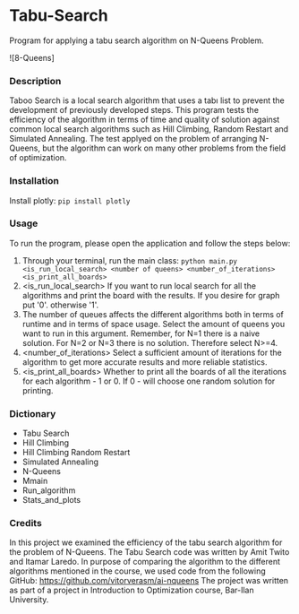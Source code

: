# Tabu-Search 

Program for applying a tabu search algorithm on N-Queens Problem.

![8-Queens]

### Description

Taboo Search is a local search algorithm that uses a tabו list to prevent the development of previously developed steps.
This program tests the efficiency of the algorithm in terms of time and quality of solution against common local search algorithms
such as Hill Climbing, Random Restart and Simulated Annealing.
The test applyed on the problem of arranging N-Queens, but the algorithm can work on many other problems from the field of optimization.

### Installation

Install plotly: `pip install plotly`


### Usage

To run the program, please open the application and follow the steps below:
1. Through your terminal, run the main class: `python main.py <is_run_local_search> <number of queens> <number_of_iterations> <is_print_all_boards>`
2. <is_run_local_search> If you want to run local search for all the algorithms and print the board with the results. If you desire for graph put '0'. otherwise '1'.
3. <number of queens> The number of queues affects the different algorithms both in terms of runtime and in terms of space usage.
  Select the amount of queens you want to run in this argument. Remember, for N=1 there is a naive solution.
  For N=2 or N=3 there is no solution. Therefore select N>=4.
4. <number_of_iterations> Select a sufficient amount of iterations for the algorithm to get more accurate results and more reliable statistics.
5. <is_print_all_boards> Whether to print all the boards of all the iterations for each algorithm - 1 or 0. If 0 - will choose one random solution for printing.

 
### Dictionary
 
* Tabu Search
* Hill Climbing
* Hill Climbing Random Restart  
* Simulated Annealing  
* N-Queens  
* Mmain
* Run_algorithm
* Stats_and_plots

### Credits
  
In this project we examined the efficiency of the tabu search algorithm for the problem of N-Queens.
The Tabu Search code was written by Amit Twito and Itamar Laredo.
In purpose of comparing the algorithm to the different algorithms mentioned in the course, we used code from the following GitHub:
https://github.com/vitorverasm/ai-nqueens
The project was written as part of a project in Introduction to Optimization course, Bar-Ilan University.
